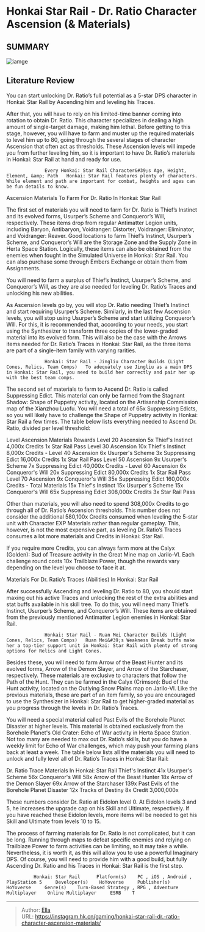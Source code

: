 # Honkai Star Rail - Dr. Ratio Character Ascension (&amp; Materials)


## SUMMARY 

![iamge](https://static1.srcdn.com/wordpress/wp-content/uploads/2024/01/honkai-star-rail-dr-ratio-ascension-materials-farming.jpg)

## Literature Review

You can start unlocking Dr. Ratio’s full potential as a 5-star DPS character in Honkai: Star Rail by Ascending him and leveling his Traces.





After that, you will have to rely on his limited-time banner coming into rotation to obtain Dr. Ratio. This character specializes in dealing a high amount of single-target damage, making him lethal. Before getting to this stage, however, you will have to farm and muster up the required materials to level him up to 80, going through the several stages of character Ascension that often act as thresholds. These Ascension levels will impede you from further leveling him, so it is important to have Dr. Ratio’s materials in Honkai: Star Rail at hand and ready for use.




                  Every Honkai: Star Rail Character&#39;s Age, Height, Element, &amp; Path   Honkai: Star Rail features plenty of characters. While element and path are important for combat, heights and ages can be fun details to know.   


 Ascension Materials To Farm For Dr. Ratio In Honkai: Star Rail 
         

The first set of materials you will need to farm for Dr. Ratio is Thief’s Instinct and its evolved forms, Usurper’s Scheme and Conqueror’s Will, respectively. These items drop from regular Antimatter Legion units, including Baryon, Antibaryon, Voidranger: Distorter, Voidranger: Eliminator, and Voidranger: Reaver. Good locations to farm Thief’s Instinct, Usurper’s Scheme, and Conqueror’s Will are the Storage Zone and the Supply Zone in Herta Space Station. Logically, these items can also be obtained from the enemies when fought in the Simulated Universe in Honkai: Star Rail. You can also purchase some through Embers Exchange or obtain them from Assignments.






You will need to farm a surplus of Thief’s Instinct, Usurper’s Scheme, and Conqueror’s Will, as they are also needed for leveling Dr. Ratio’s Traces and unlocking his new abilities.




As Ascension levels go by, you will stop Dr. Ratio needing Thief’s Instinct and start requiring Usurper’s Scheme. Similarly, in the last few Ascension levels, you will stop using Usurper’s Scheme and start utilizing Conqueror’s Will. For this, it is recommended that, according to your needs, you start using the Synthesizer to transform three copies of the lower-graded material into its evolved form. This will also be the case with the Arrows items needed for Dr. Ratio’s Traces in Honkai: Star Rail, as the three items are part of a single-item family with varying rarities.

                  Honkai: Star Rail - Jingliu Character Builds (Light Cones, Relics, Team Comps)   To adequately use Jingliu as a main DPS in Honkai: Star Rail, you need to build her correctly and pair her up with the best team comps.   




The second set of materials to farm to Ascend Dr. Ratio is called Suppressing Edict. This material can only be farmed from the Stagnant Shadow: Shape of Puppetry activity, located on the Artisanship Commission map of the Xianzhou Luofu. You will need a total of 65x Suppressing Edicts, so you will likely have to challenge the Shape of Puppetry activity in Honkai: Star Rail a few times. The table below lists everything needed to Ascend Dr. Ratio, divided per level threshold:

  Level Ascension   Materials   Rewards    Level 20 Ascension     5x Thief&#39;s Instinct   4,000x Credits        1x Star Rail Pass       Level 30 Ascension     10x Thief&#39;s Instinct   8,000x Credits      -    Level 40 Ascension     6x Usurper&#39;s Scheme   3x Suppressing Edict   16,000x Credits        1x Star Rail Pass       Level 50 Ascension     9x Usurper&#39;s Scheme   7x Suppressing Edict   40,000x Credits      -    Level 60 Ascension     6x Conqueror&#39;s Will   20x Suppressing Edict   80,000x Credits        1x Star Rail Pass       Level 70 Ascension     9x Conqueror&#39;s Will   35x Suppressing Edict   160,000x Credits      -    Total Materials     15x Thief&#39;s Instinct   15x Usurper&#39;s Scheme   15x Conqueror&#39;s Will   65x Suppressing Edict   308,000x Credits        3x Star Rail Pass      






Other than materials, you will also need to spend 308,000x Credits to go through all of Dr. Ratio’s Ascension thresholds. This number does not consider the additional 580,100x Credits consumed when leveling the 5-star unit with Character EXP Materials rather than regular gameplay. This, however, is not the most expensive part, as leveling Dr. Ratio’s Traces consumes a lot more materials and Credits in Honkai: Star Rail.



If you require more Credits, you can always farm more at the Calyx (Golden): Bud of Treasure activity in the Great Mine map on Jarilo-VI. Each challenge round costs 10x Trailblaze Power, though the rewards vary depending on the level you choose to face it at.






 Materials For Dr. Ratio’s Traces (Abilities) In Honkai: Star Rail 
          

After successfully Ascending and leveling Dr. Ratio to 80, you should start maxing out his active Traces and unlocking the rest of the extra abilities and stat buffs available in his skill tree. To do this, you will need many Thief’s Instinct, Usurper’s Scheme, and Conqueror’s Will. These items are obtained from the previously mentioned Antimatter Legion enemies in Honkai: Star Rail.​​​​​​​




                  Honkai: Star Rail - Ruan Mei Character Builds (Light Cones, Relics, Team Comps)   Ruan Mei&#39;s Weakness Break buffs make her a top-tier support unit in Honkai: Star Rail with plenty of strong options for Relics and Light Cones.   

Besides these, you will need to farm Arrow of the Beast Hunter and its evolved forms, Arrow of the Demon Slayer, and Arrow of the Starchaser, respectively. These materials are exclusive to characters that follow the Path of the Hunt. They can be farmed in the Calyx (Crimson): Bud of the Hunt activity, located on the Outlying Snow Plains map on Jarilo-VI. Like the previous materials, these are part of an item family, so you are encouraged to use the Synthesizer in Honkai: Star Rail to get higher-graded material as you progress through the levels in Dr. Ratio’s Traces.

You will need a special material called Past Evils of the Borehole Planet Disaster at higher levels. This material is obtained exclusively from the Borehole Planet&#39;s Old Crater: Echo of War activity in Herta Space Station. Not too many are needed to max out Dr. Ratio’s skills, but you do have a weekly limit for Echo of War challenges, which may push your farming plans back at least a week. The table below lists all the materials you will need to unlock and fully level all of Dr. Ratio’s Traces in Honkai: Star Rail:




 Dr. Ratio Trace Materials In Honkai: Star Rail    Thief&#39;s Instinct     41x       Usurper&#39;s Scheme     56x       Conqueror&#39;s Will     58x       Arrow of the Beast Hunter     18x       Arrow of the Demon Slayer     69x       Arrow of the Starchaser     139x       Past Evils of the Borehole Planet Disaster     12x       Tracks of Destiny     8x       Credit     3,000,000x      





These numbers consider Dr. Ratio at Eidolon level 0. At Eidolon levels 3 and 5, he increases the upgrade cap on his Skill and Ultimate, respectively. If you have reached these Eidolon levels, more items will be needed to get his Skill and Ultimate from levels 10 to 15.







The process of farming materials for Dr. Ratio is not complicated, but it can be long. Running through maps to defeat specific enemies and relying on Trailblaze Power to farm activities can be limiting, so it may take a while. Nevertheless, it is worth it, as this will allow you to use a powerful Imaginary DPS. Of course, you will need to provide him with a good build, but fully Ascending Dr. Ratio and his Traces in Honkai: Star Rail is the first step.​​​​​​​

              Honkai: Star Rail      Platform(s)    PC , iOS , Android , PlayStation 5     Developer(s)    HoYoverse     Publisher(s)    HoYoverse     Genre(s)    Turn-Based Strategy , RPG , Adventure     Multiplayer    Online Multiplayer     ESRB    T      


---

> Author: [Ella](https://instagram.hk.cn/)  
> URL: https://instagram.hk.cn/gaming/honkai-star-rail-dr.-ratio-character-ascension-materials/  


